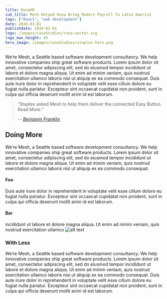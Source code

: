 ```yaml
---
title: RunaHR
sub_title: Mesh Helped Runa Bring Modern Payroll To Latin America
tags: ["React", "web development"]
date: 2018-01-01
publishdate: 2019-01-01
logo: /images/caseStudies/runa-vector.svg
logo_max_height: 45
hero_image: /images/caseStudies/staples-hero.png
---
```


We’re Mesh, a Seattle based software development consultancy. We help innovative companies ship great software products. Lorem ipsum dolor sit amet, consectetur adipiscing elit, sed do eiusmod tempor incididunt ut labore et dolore magna aliqua. Ut enim ad minim veniam, quis nostrud exercitation ullamco laboris nisi ut aliquip ex ea commodo consequat. Duis aute irure dolor in reprehenderit in voluptate velit esse cillum dolore eu fugiat nulla pariatur. Excepteur sint occaecat cupidatat non proident, sunt in culpa qui officia deserunt mollit anim id est laborum.

> “Staples asked Mesh to help them deliver the connected Easy Button. Read More.”
>
> -- <cite>[Benjamin Franklin](https://google.com)</cite>

## Doing More
We’re Mesh, a Seattle based software development consultancy. We help innovative companies ship great software products. Lorem ipsum dolor sit amet, consectetur adipiscing elit, sed do eiusmod tempor incididunt ut labore et dolore magna aliqua. Ut enim ad minim veniam, quis nostrud exercitation ullamco laboris nisi ut aliquip ex ea commodo consequat. 

#### Foo
Duis aute irure dolor in reprehenderit in voluptate velit esse cillum dolore eu fugiat nulla pariatur. Excepteur sint occaecat cupidatat non proident, sunt in culpa qui officia deserunt mollit anim id est laborum.

#### Bar
incididunt ut labore et dolore magna aliqua. Ut enim ad minim veniam, quis nostrud exercitation ullamco 
![alt text](/images/caseStudies/staples-case-study-servers.png "Lotta Servers")

### With Less
We’re Mesh, a Seattle based software development consultancy. We help innovative companies ship great software products. Lorem ipsum dolor sit amet, consectetur adipiscing elit, sed do eiusmod tempor incididunt ut labore et dolore magna aliqua. Ut enim ad minim veniam, quis nostrud exercitation ullamco laboris nisi ut aliquip ex ea commodo consequat. Duis aute irure dolor in reprehenderit in voluptate velit esse cillum dolore eu fugiat nulla pariatur. Excepteur sint occaecat cupidatat non proident, sunt in culpa qui officia deserunt mollit anim id est laborum.